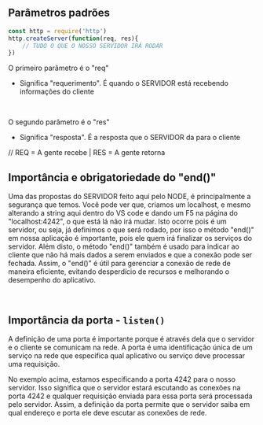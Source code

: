 ## Parâmetros padrões
```js
const http = require('http')
http.createServer(function(req, res){
    // TUDO O QUE O NOSSO SERVIDOR IRÁ RODAR
})
``` 
O primeiro parâmetro é o "req"
* Significa "requerimento". É quando o SERVIDOR está recebendo informações do cliente

</br>

O segundo parâmetro é o "res"
* Significa "resposta". É a resposta que o SERVIDOR da para o cliente

// REQ = A gente recebe    |   RES = A gente retorna 

## Importância e obrigatoriedade do "end()"
Uma das propostas do SERVIDOR feito aqui pelo NODE, é principalmente a segurança que temos.
Você pode ver que, criamos um localhost, e mesmo alterando a string aqui dentro do VS code e dando um F5 na página do "localhost:4242", o que está lá não irá mudar. 
Isto ocorre pois é um servidor, ou seja, já definimos o que será rodado, por isso o método "end()" em nossa aplicação é importante, pois ele quem irá finalizar os serviços do servidor. Além disto, o método "end()" também  é usado para indicar ao cliente que não há mais dados a serem enviados e que a conexão pode ser fechada. Assim, o "end()" é útil para gerenciar a conexão de rede de maneira eficiente, evitando desperdício de recursos e melhorando o desempenho do aplicativo.

</br>

## Importância da porta - `listen()`
A definição de uma porta é importante porque é através dela que o servidor e o cliente se comunicam na rede. A porta é uma identificação única de um serviço na rede que especifica qual aplicativo ou serviço deve processar uma requisição.

No exemplo acima, estamos especificando a porta 4242 para o nosso servidor. Isso significa que o servidor estará escutando as conexões na porta 4242 e qualquer requisição enviada para essa porta será processada pelo servidor. Assim, a definição da porta permite que o servidor saiba em qual endereço e porta ele deve escutar as conexões de rede.